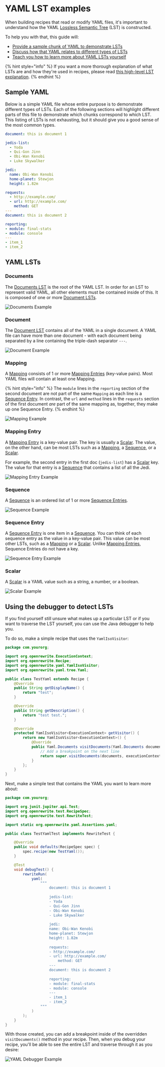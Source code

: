 # YAML LST examples

When building recipes that read or modify YAML files, it's important to understand how the YAML [Lossless Semantic Tree](/concepts-and-explanations/lossless-semantic-trees.md) (LST) is constructed.  

To help you with that, this guide will:

* [Provide a sample chunk of YAML to demonstrate LSTs](#sample-yaml)
* [Discuss how that YAML relates to different types of LSTs](#yaml-lsts)
* [Teach you how to learn more about YAML LSTs yourself](#using-the-debugger-to-detect-lsts) 

{% hint style="info" %}
If you want a more thorough explanation of what LSTs are and how they're used in recipes, please read [this high-level LST explanation](/concepts-and-explanations/lst-examples.md#high-level-lst-explanation).
{% endhint %}

## Sample YAML

Below is a simple YAML file whose entire purpose is to demonstrate different types of LSTs. Each of the following sections will highlight different parts of this file to demonstrate which chunks correspond to which LST. This listing of LSTs is not exhausting, but it should give you a good sense of the most common types.

```yaml
document: this is document 1

jedis-list:
  - Yoda
  - Qui-Gon Jinn
  - Obi-Wan Kenobi
  - Luke Skywalker

jedi:
  name: Obi-Wan Kenobi
  home-planet: Stewjon
  height: 1.82m

requests:
  - http://example.com/
  - url: http://example.com/
    method: GET
---
document: this is document 2

reporting:
- module: final-stats
- module: console
---
- item_1
- item_2
```

## YAML LSTs

### Documents

The [Documents LST](https://github.com/openrewrite/rewrite/blob/v7.35.0/rewrite-yaml/src/main/java/org/openrewrite/yaml/tree/Yaml.java#L65-L129) is the root of the YAML LST. In order for an LST to represent valid YAML, all other elements must be contained inside of this. It is composed of one or more [Document LSTs](#document).

![Documents Example](/.gitbook/assets/Documents.png)

### Document

The [Document LST](https://github.com/openrewrite/rewrite/blob/v7.35.0/rewrite-yaml/src/main/java/org/openrewrite/yaml/tree/Yaml.java#L134-L187) contains all of the YAML in a single document. A YAML file can have more than one document - with each document being separated by a line containing the triple-dash separator `---`.

![Document Example](/.gitbook/assets/Document.png)

### Mapping

A [Mapping](https://github.com/openrewrite/rewrite/blob/v7.35.0/rewrite-yaml/src/main/java/org/openrewrite/yaml/tree/Yaml.java#L232-L305) consists of 1 or more [Mapping Entries](#mapping-entry) (key-value pairs). Most YAML files will contain at least one Mapping.

{% hint style="info" %}
The `module` lines in the `reporting` section of the second document are not part of the same `Mapping` as each line is a [Sequence Entry](#sequence-entry). In contrast, the `url` and `method` lines in the `requests` section of the first document _are_ part of the same mapping as, together, they make up one Sequence Entry.
{% endhint %}

![Mapping Example](/.gitbook/assets/Mapping.png)

### Mapping Entry

A [Mapping Entry](https://github.com/openrewrite/rewrite/blob/v7.35.0/rewrite-yaml/src/main/java/org/openrewrite/yaml/tree/Yaml.java#L281-L304) is a key-value pair. The key is usually a [Scalar](#scalar). The value, on the other hand, can be most LSTs such as a [Mapping](#mapping), a [Sequence](#sequence), or a [Scalar](#scalar).

For example, the second entry in the first doc (`jedis-list`) has a [Scalar](#scalar) key. The value for that entry is a [Sequence](#sequence) that contains a list of all the Jedi.

![Mapping Entry Example](/.gitbook/assets/MappingEntry.png)

### Sequence

A [Sequence](https://github.com/openrewrite/rewrite/blob/v7.35.0/rewrite-yaml/src/main/java/org/openrewrite/yaml/tree/Yaml.java#L311-L405) is an ordered list of 1 or more [Sequence Entries](#sequence-entry).

![Sequence Example](/.gitbook/assets/Sequence.png)

### Sequence Entry

A [Sequence Entry](https://github.com/openrewrite/rewrite/blob/v7.35.0/rewrite-yaml/src/main/java/org/openrewrite/yaml/tree/Yaml.java#L361-L404) is one item in a [Sequence](#sequence). You can think of each sequence entry as the value in a key-value pair. This value can be most other LSTs, such as a [Mapping](#mapping) or a [Scalar](#scalar). Unlike [Mapping Entries](#mapping-entry), Sequence Entries do not have a key.

![Sequence Entry Example](/.gitbook/assets/SequenceEntry.png)

### Scalar

A [Scalar](https://github.com/openrewrite/rewrite/blob/v7.35.0/rewrite-yaml/src/main/java/org/openrewrite/yaml/tree/Yaml.java#L192-L226) is a YAML value such as a string, a number, or a boolean.

![Scalar Example](/.gitbook/assets/Scalar.png)

## Using the debugger to detect LSTs

If you find yourself still unsure what makes up a particular LST or if you want to traverse the LST yourself, you can use the Java debugger to help you.

To do so, make a simple recipe that uses the `YamlIsoVisitor`:

```java
package com.yourorg;

import org.openrewrite.ExecutionContext;
import org.openrewrite.Recipe;
import org.openrewrite.yaml.YamlIsoVisitor;
import org.openrewrite.yaml.tree.Yaml;

public class TestYaml extends Recipe {
    @Override
    public String getDisplayName() {
        return "test";
    }

    @Override
    public String getDescription() {
        return "test test.";
    }

    @Override
    protected YamlIsoVisitor<ExecutionContext> getVisitor() {
        return new YamlIsoVisitor<ExecutionContext>() {
            @Override
            public Yaml.Documents visitDocuments(Yaml.Documents documents, ExecutionContext executionContext) {
                // Add a breakpoint on the next line
                return super.visitDocuments(documents, executionContext);
            }
        };
    }
}
```

Next, make a simple test that contains the YAML you want to learn more about:

```java
package com.yourorg;

import org.junit.jupiter.api.Test;
import org.openrewrite.test.RecipeSpec;
import org.openrewrite.test.RewriteTest;

import static org.openrewrite.yaml.Assertions.yaml;

public class TestYamlTest implements RewriteTest {

    @Override
    public void defaults(RecipeSpec spec) {
        spec.recipe(new TestYaml());
    }

    @Test
    void debugTest() {
        rewriteRun(
            yaml(
                """
                    document: this is document 1
                    
                    jedis-list:
                    - Yoda
                    - Qui-Gon Jinn
                    - Obi-Wan Kenobi
                    - Luke Skywalker
                    
                    jedi:
                    name: Obi-Wan Kenobi
                    home-planet: Stewjon
                    height: 1.82m
                    
                    requests:
                    - http://example.com/
                    - url: http://example.com/
                        method: GET
                    ---
                    document: this is document 2
                    
                    reporting:
                    - module: final-stats
                    - module: console
                    ---
                    - item_1
                    - item_2
                """
            )
        );
    }
}
```

With those created, you can add a breakpoint inside of the overridden `visitDocuments()` method in your recipe. Then, when you debug your recipe, you'll be able to see the entire LST and traverse through it as you desire:

![YAML Debugger Example](/.gitbook/assets/YAMLDebugger.png)
